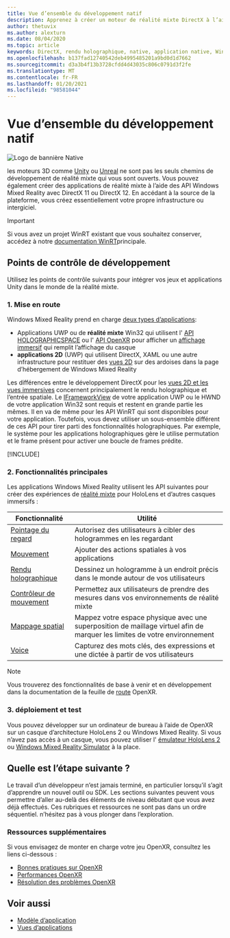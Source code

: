 ```yaml
---
title: Vue d’ensemble du développement natif
description: Apprenez à créer un moteur de réalité mixte DirectX à l’aide des API Windows Mixed Reality directement.
author: thetuvix
ms.author: alexturn
ms.date: 08/04/2020
ms.topic: article
keywords: DirectX, rendu holographique, native, application native, WinRT, application WinRT, API de plateforme, moteur personnalisé, intergiciel, casque de réalité mixte, casque Windows Mixed realisation, casque de réalité virtuelle
ms.openlocfilehash: b137fad12740542deb4995485201a9bd0d1d7662
ms.sourcegitcommit: d3a3b4f13b3728cfdd4d43035c806c0791d3f2fe
ms.translationtype: MT
ms.contentlocale: fr-FR
ms.lasthandoff: 01/20/2021
ms.locfileid: "98581044"
---
```

# <a name="native-development-overview"></a>Vue d’ensemble du développement natif

![Logo de bannière Native](../images/native_logo_banner.png)

les moteurs 3D comme [Unity](../unity/unity-development-overview.md) ou [Unreal](../unreal/unreal-development-overview.md) ne sont pas les seuls chemins de développement de réalité mixte qui vous sont ouverts. Vous pouvez également créer des applications de réalité mixte à l’aide des API Windows Mixed Reality avec DirectX 11 ou DirectX 12. En accédant à la source de la plateforme, vous créez essentiellement votre propre infrastructure ou intergiciel. 

> [!IMPORTANT]
> Si vous avez un projet WinRT existant que vous souhaitez conserver, accédez à notre [documentation WinRT](creating-a-holographic-directx-project.md)principale. 

## <a name="development-checkpoints"></a>Points de contrôle de développement

Utilisez les points de contrôle suivants pour intégrer vos jeux et applications Unity dans le monde de la réalité mixte.

### <a name="1-getting-started"></a>1. Mise en route

Windows Mixed Reality prend en charge [deux types d’applications](../../design/app-views.md):
* Applications UWP ou de **réalité mixte** Win32 qui utilisent l' [API HOLOGRAPHICSPACE](getting-a-holographicspace.md) ou l' [API OpenXR](openxr.md) pour afficher un [affichage immersif](../../design/app-views.md) qui remplit l’affichage du casque
* **applications 2D** (UWP) qui utilisent DirectX, XAML ou une autre infrastructure pour restituer des [vues 2D](../../design/app-views.md#2d-views) sur des ardoises dans la page d’hébergement de Windows Mixed Reality

Les différences entre le développement DirectX pour les [vues 2D et les vues immersives](../../design/app-views.md) concernent principalement le rendu holographique et l’entrée spatiale. Le [IFrameworkView](/uwp/api/Windows.ApplicationModel.Core.IFrameworkView) de votre application UWP ou le HWND de votre application Win32 sont requis et restent en grande partie les mêmes. Il en va de même pour les API WinRT qui sont disponibles pour votre application. Toutefois, vous devez utiliser un sous-ensemble différent de ces API pour tirer parti des fonctionnalités holographiques. Par exemple, le système pour les applications holographiques gère le utilise permutation et le frame présent pour activer une boucle de frames prédite.

[!INCLUDE[](../includes/native-getting-started.md)]

### <a name="2-core-building-blocks"></a>2. Fonctionnalités principales

Les applications Windows Mixed Reality utilisent les API suivantes pour créer des expériences de [réalité mixte](../../discover/mixed-reality.md) pour HoloLens et d’autres casques immersifs :

|  Fonctionnalité  |  Utilité  |
| --- | --- |
| [Pointage du regard](../../design/gaze-and-commit.md) | Autorisez des utilisateurs à cibler des hologrammes en les regardant |
| [Mouvement](../../design/gaze-and-commit.md#composite-gestures) | Ajouter des actions spatiales à vos applications |
| [Rendu holographique](../platform-capabilities-and-apis/rendering.md) | Dessinez un hologramme à un endroit précis dans le monde autour de vos utilisateurs |
| [Contrôleur de mouvement](../../design/motion-controllers.md) | Permettez aux utilisateurs de prendre des mesures dans vos environnements de réalité mixte |
| [Mappage spatial](../../design/spatial-mapping.md) | Mappez votre espace physique avec une superposition de maillage virtuel afin de marquer les limites de votre environnement |
| [Voice](../../design/voice-input.md) | Capturez des mots clés, des expressions et une dictée à partir de vos utilisateurs |
 
> [!NOTE]
> Vous trouverez des fonctionnalités de base à venir et en développement dans la documentation de la feuille de [route](openxr.md#roadmap) OpenXR.

### <a name="3-deploying-and-testing"></a>3. déploiement et test

Vous pouvez développer sur un ordinateur de bureau à l’aide de OpenXR sur un casque d’architecture HoloLens 2 ou Windows Mixed Reality.  Si vous n’avez pas accès à un casque, vous pouvez utiliser l' [émulateur HoloLens 2](../platform-capabilities-and-apis/using-the-hololens-emulator.md) ou [Windows Mixed Reality Simulator](../platform-capabilities-and-apis/using-the-windows-mixed-reality-simulator.md) à la place.

## <a name="whats-next"></a>Quelle est l’étape suivante ?

Le travail d’un développeur n’est jamais terminé, en particulier lorsqu’il s’agit d’apprendre un nouvel outil ou SDK. Les sections suivantes peuvent vous permettre d’aller au-delà des éléments de niveau débutant que vous avez déjà effectués. Ces rubriques et ressources ne sont pas dans un ordre séquentiel. n’hésitez pas à vous plonger dans l’exploration.

### <a name="additional-resources"></a>Ressources supplémentaires

Si vous envisagez de monter en charge votre jeu OpenXR, consultez les liens ci-dessous :

* [Bonnes pratiques sur OpenXR](openxr-best-practices.md)
* [Performances OpenXR](openxr-performance.md)
* [Résolution des problèmes OpenXR](openxr-troubleshooting.md)

## <a name="see-also"></a>Voir aussi
* [Modèle d’application](../../design/app-model.md)
* [Vues d’applications](../../design/app-views.md)